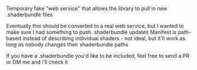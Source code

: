 Temporary fake "web service" that allows the library to pull in new .shaderbundle files

Eventually this should be converted to a real web service, but I wanted to make sure I had something to push .shaderbundle updates
Manifest is path-based instead of describing individual shaders - not ideal, but it'll work as long as nobody changes their shaderbundle paths

If you have a .shaderbundle you'd like to be included, feel free to send a PR or DM me and i'll check it